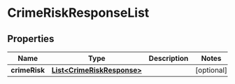 
# CrimeRiskResponseList

## Properties
Name | Type | Description | Notes
------------ | ------------- | ------------- | -------------
**crimeRisk** | [**List&lt;CrimeRiskResponse&gt;**](CrimeRiskResponse.md) |  |  [optional]



